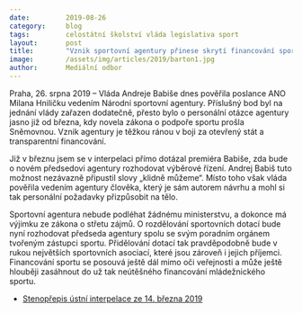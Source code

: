 ```yaml
---
date:         2019-08-26
category:     blog
tags:         celostátní školství vláda legislativa sport
layout:       post
title:        "Vznik sportovní agentury přinese skrytí financování sportu"
image:        /assets/img/articles/2019/barton1.jpg
author:       Mediální odbor
---
```


 

Praha, 26. srpna 2019 – Vláda Andreje Babiše dnes pověřila poslance ANO Milana Hniličku vedením Národní sportovní agentury. Příslušný bod byl na jednání vlády zařazen dodatečně, přesto bylo o personální otázce agentury jasno již od března, kdy novela zákona o podpoře sportu prošla Sněmovnou. Vznik agentury je těžkou ránou v boji za otevřený stát a transparentní financování.

Již v březnu jsem se v interpelaci přímo dotázal premiéra Babiše, zda bude o novém předsedovi agentury rozhodovat výběrové řízení. Andrej Babiš tuto možnost nezávazně připustil slovy „klidně můžeme“. Místo toho však vláda pověřila vedením agentury člověka, který je sám autorem návrhu a mohl si tak personální požadavky přizpůsobit na tělo. 

Sportovní agentura nebude podléhat žádnému ministerstvu, a dokonce má výjimku ze zákona o střetu zájmů. O rozdělování sportovních dotací bude nyní rozhodovat předseda agentury spolu se svým poradním orgánem tvořeným zástupci sportu. Přidělování dotací tak pravděpodobně bude v rukou největších sportovních asociací, které jsou zároveň i jejich příjemci. Financování sportu se posouvá ještě dál mimo oči veřejnosti a může ještě hlouběji zasáhnout do už tak neútěšného financování mládežnického sportu.


* [Stenopřepis ústní interpelace ze 14. března 2019]( http://public.psp.cz/eknih/2017ps/stenprot/027schuz/s027257.htm)
